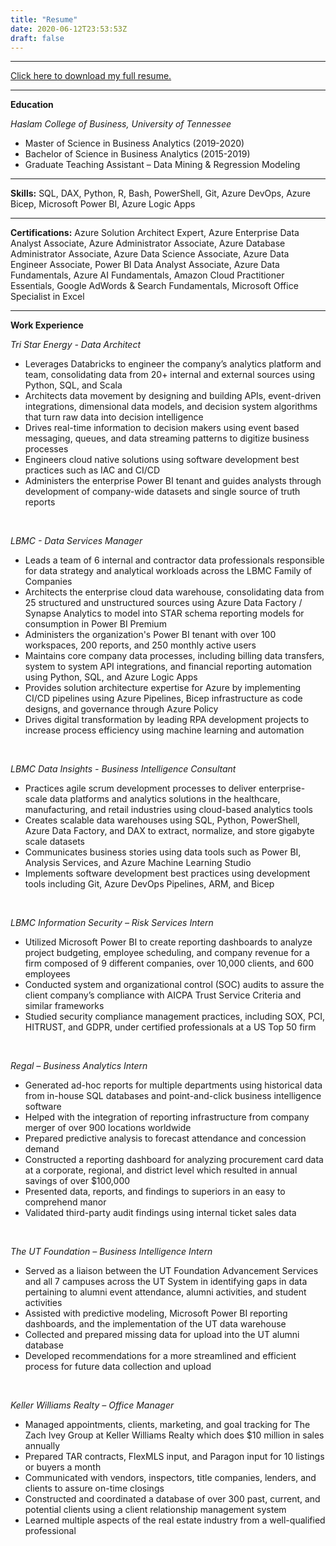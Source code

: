 ```yaml
---
title: "Resume"
date: 2020-06-12T23:53:53Z
draft: false
---
```


***
[Click here to download my full resume.](/img/resume.pdf)

***
**Education**

*Haslam College of Business, University of Tennessee*

* Master of Science in Business Analytics (2019-2020)
* Bachelor of Science in Business Analytics (2015-2019)
* Graduate Teaching Assistant – Data Mining & Regression Modeling

***
**Skills:**
SQL, DAX, Python, R, Bash, PowerShell, Git, Azure DevOps, Azure Bicep, Microsoft Power BI, Azure Logic Apps

***
**Certifications:**
Azure Solution Architect Expert, Azure Enterprise Data Analyst Associate, Azure Administrator Associate, Azure Database Administrator Associate, Azure Data Science Associate, Azure Data Engineer Associate, Power BI Data Analyst Associate, Azure Data Fundamentals, Azure AI Fundamentals, Amazon Cloud Practitioner Essentials, Google AdWords & Search Fundamentals, Microsoft Office Specialist in Excel

***

**Work Experience**

*Tri Star Energy - Data Architect*

* Leverages Databricks to engineer the company’s analytics platform and team, consolidating data from 20+ internal and external sources using Python, SQL, and Scala
* Architects data movement by designing and building APIs, event-driven integrations, dimensional data models, and decision system algorithms that turn raw data into decision intelligence
* Drives real-time information to decision makers using event based messaging, queues, and data streaming patterns to digitize business processes
* Engineers cloud native solutions using software development best practices such as IAC and CI/CD
* Administers the enterprise Power BI tenant and guides analysts through development of company-wide datasets and single source of truth reports

&nbsp;

*LBMC - Data Services Manager*

* Leads a team of 6 internal and contractor data professionals responsible for data strategy and analytical workloads across the LBMC Family of Companies
* Architects the enterprise cloud data warehouse, consolidating data from 25 structured and unstructured sources using Azure Data Factory / Synapse Analytics to model into STAR schema reporting models for consumption in Power BI Premium
* Administers the organization's Power BI tenant with over 100 workspaces, 200 reports, and 250 monthly active users
* Maintains core company data processes, including billing data transfers, system to system API integrations, and financial reporting automation using Python, SQL, and Azure Logic Apps
* Provides solution architecture expertise for Azure by implementing CI/CD pipelines using Azure Pipelines, Bicep infrastructure as code designs, and governance through Azure Policy
* Drives digital transformation by leading RPA development projects to increase process efficiency using machine learning and automation

&nbsp;

*LBMC Data Insights - Business Intelligence Consultant*

* Practices agile scrum development processes to deliver enterprise-scale data platforms and analytics solutions in
the healthcare, manufacturing, and retail industries using cloud-based analytics tools
* Creates scalable data warehouses using SQL, Python, PowerShell, Azure Data Factory, and DAX to extract,
normalize, and store gigabyte scale datasets
* Communicates business stories using data tools such as Power BI, Analysis Services, and Azure Machine Learning
Studio
* Implements software development best practices using development tools including Git, Azure DevOps Pipelines,
ARM, and Bicep

&nbsp;

*LBMC Information Security – Risk Services Intern*

* Utilized Microsoft Power BI to create reporting dashboards to analyze project budgeting, employee scheduling, and company revenue for a firm composed of 9 different companies, over 10,000 clients, and 600 employees
* Conducted system and organizational control (SOC) audits to assure the client company’s compliance with AICPA Trust Service Criteria and similar frameworks
* Studied security compliance management practices, including SOX, PCI, HITRUST, and GDPR, under certified professionals at a US Top 50 firm

&nbsp;

*Regal – Business Analytics Intern*

* Generated ad-hoc reports for multiple departments using historical data from in-house SQL databases and point-and-click business intelligence software
* Helped with the integration of reporting infrastructure from company merger of over 900 locations worldwide
* Prepared predictive analysis to forecast attendance and concession demand
* Constructed a reporting dashboard for analyzing procurement card data at a corporate, regional, and district level which resulted in annual savings of over $100,000
* Presented data, reports, and findings to superiors in an easy to comprehend manor
* Validated third-party audit findings using internal ticket sales data

&nbsp;

*The UT Foundation – Business Intelligence Intern*

* Served as a liaison between the UT Foundation Advancement Services and all 7 campuses across the UT System in identifying gaps in data pertaining to alumni event attendance, alumni activities, and student activities
* Assisted with predictive modeling, Microsoft Power BI reporting dashboards, and the implementation of the UT data warehouse
* Collected and prepared missing data for upload into the UT alumni database
* Developed recommendations for a more streamlined and efficient process for future data collection and upload

&nbsp;

*Keller Williams Realty – Office Manager*

* Managed appointments, clients, marketing, and goal tracking for The Zach Ivey Group at Keller Williams Realty which does $10 million in sales annually
* Prepared TAR contracts, FlexMLS input, and Paragon input for 10 listings or buyers a month
* Communicated with vendors, inspectors, title companies, lenders, and clients to assure on-time closings
* Constructed and coordinated a database of over 300 past, current, and potential clients using a client relationship management system
* Learned multiple aspects of the real estate industry from a well-qualified professional
